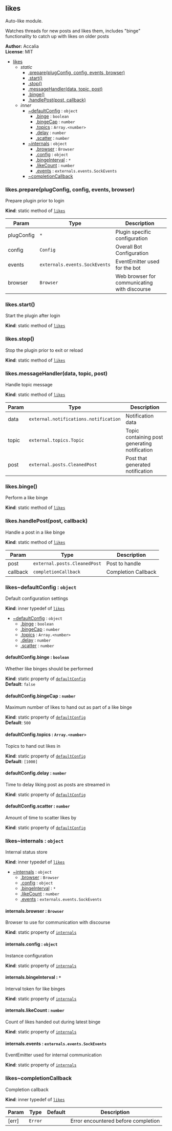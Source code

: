 <a name="module_likes"></a>
## likes
Auto-like module.

Watches threads for new posts and likes them, includes "binge" functionality to catch up with likes on older posts

**Author:** Accalia  
**License**: MIT  

* [likes](#module_likes)
  * _static_
    * [.prepare(plugConfig, config, events, browser)](#module_likes.prepare)
    * [.start()](#module_likes.start)
    * [.stop()](#module_likes.stop)
    * [.messageHandler(data, topic, post)](#module_likes.messageHandler)
    * [.binge()](#module_likes.binge)
    * [.handlePost(post, callback)](#module_likes.handlePost)
  * _inner_
    * [~defaultConfig](#module_likes..defaultConfig) : <code>object</code>
      * [.binge](#module_likes..defaultConfig.binge) : <code>boolean</code>
      * [.bingeCap](#module_likes..defaultConfig.bingeCap) : <code>number</code>
      * [.topics](#module_likes..defaultConfig.topics) : <code>Array.&lt;number&gt;</code>
      * [.delay](#module_likes..defaultConfig.delay) : <code>number</code>
      * [.scatter](#module_likes..defaultConfig.scatter) : <code>number</code>
    * [~internals](#module_likes..internals) : <code>object</code>
      * [.browser](#module_likes..internals.browser) : <code>Browser</code>
      * [.config](#module_likes..internals.config) : <code>object</code>
      * [.bingeInterval](#module_likes..internals.bingeInterval) : <code>\*</code>
      * [.likeCount](#module_likes..internals.likeCount) : <code>number</code>
      * [.events](#module_likes..internals.events) : <code>externals.events.SockEvents</code>
    * [~completionCallback](#module_likes..completionCallback)

<a name="module_likes.prepare"></a>
### likes.prepare(plugConfig, config, events, browser)
Prepare plugin prior to login

**Kind**: static method of <code>[likes](#module_likes)</code>  

| Param | Type | Description |
| --- | --- | --- |
| plugConfig | <code>\*</code> | Plugin specific configuration |
| config | <code>Config</code> | Overall Bot Configuration |
| events | <code>externals.events.SockEvents</code> | EventEmitter used for the bot |
| browser | <code>Browser</code> | Web browser for communicating with discourse |

<a name="module_likes.start"></a>
### likes.start()
Start the plugin after login

**Kind**: static method of <code>[likes](#module_likes)</code>  
<a name="module_likes.stop"></a>
### likes.stop()
Stop the plugin prior to exit or reload

**Kind**: static method of <code>[likes](#module_likes)</code>  
<a name="module_likes.messageHandler"></a>
### likes.messageHandler(data, topic, post)
Handle topic message

**Kind**: static method of <code>[likes](#module_likes)</code>  

| Param | Type | Description |
| --- | --- | --- |
| data | <code>external.notifications.notification</code> | Notification data |
| topic | <code>external.topics.Topic</code> | Topic containing post generating notification |
| post | <code>external.posts.CleanedPost</code> | Post that generated notification |

<a name="module_likes.binge"></a>
### likes.binge()
Perform a like binge

**Kind**: static method of <code>[likes](#module_likes)</code>  
<a name="module_likes.handlePost"></a>
### likes.handlePost(post, callback)
Handle a post in a like binge

**Kind**: static method of <code>[likes](#module_likes)</code>  

| Param | Type | Description |
| --- | --- | --- |
| post | <code>external.posts.CleanedPost</code> | Post to handle |
| callback | <code>completionCallback</code> | Completion Callback |

<a name="module_likes..defaultConfig"></a>
### likes~defaultConfig : <code>object</code>
Default configuration settings

**Kind**: inner typedef of <code>[likes](#module_likes)</code>  

  * [~defaultConfig](#module_likes..defaultConfig) : <code>object</code>
    * [.binge](#module_likes..defaultConfig.binge) : <code>boolean</code>
    * [.bingeCap](#module_likes..defaultConfig.bingeCap) : <code>number</code>
    * [.topics](#module_likes..defaultConfig.topics) : <code>Array.&lt;number&gt;</code>
    * [.delay](#module_likes..defaultConfig.delay) : <code>number</code>
    * [.scatter](#module_likes..defaultConfig.scatter) : <code>number</code>

<a name="module_likes..defaultConfig.binge"></a>
#### defaultConfig.binge : <code>boolean</code>
Whether like binges should be performed

**Kind**: static property of <code>[defaultConfig](#module_likes..defaultConfig)</code>  
**Default**: <code>false</code>  
<a name="module_likes..defaultConfig.bingeCap"></a>
#### defaultConfig.bingeCap : <code>number</code>
Maximum number of likes to hand out as part of a like binge

**Kind**: static property of <code>[defaultConfig](#module_likes..defaultConfig)</code>  
**Default**: <code>500</code>  
<a name="module_likes..defaultConfig.topics"></a>
#### defaultConfig.topics : <code>Array.&lt;number&gt;</code>
Topics to hand out likes in

**Kind**: static property of <code>[defaultConfig](#module_likes..defaultConfig)</code>  
**Default**: <code>[1000]</code>  
<a name="module_likes..defaultConfig.delay"></a>
#### defaultConfig.delay : <code>number</code>
Time to delay liking post as posts are streamed in

**Kind**: static property of <code>[defaultConfig](#module_likes..defaultConfig)</code>  
<a name="module_likes..defaultConfig.scatter"></a>
#### defaultConfig.scatter : <code>number</code>
Amount of time to scatter likes by

**Kind**: static property of <code>[defaultConfig](#module_likes..defaultConfig)</code>  
<a name="module_likes..internals"></a>
### likes~internals : <code>object</code>
Internal status store

**Kind**: inner typedef of <code>[likes](#module_likes)</code>  

  * [~internals](#module_likes..internals) : <code>object</code>
    * [.browser](#module_likes..internals.browser) : <code>Browser</code>
    * [.config](#module_likes..internals.config) : <code>object</code>
    * [.bingeInterval](#module_likes..internals.bingeInterval) : <code>\*</code>
    * [.likeCount](#module_likes..internals.likeCount) : <code>number</code>
    * [.events](#module_likes..internals.events) : <code>externals.events.SockEvents</code>

<a name="module_likes..internals.browser"></a>
#### internals.browser : <code>Browser</code>
Browser to use for communication with discourse

**Kind**: static property of <code>[internals](#module_likes..internals)</code>  
<a name="module_likes..internals.config"></a>
#### internals.config : <code>object</code>
Instance configuration

**Kind**: static property of <code>[internals](#module_likes..internals)</code>  
<a name="module_likes..internals.bingeInterval"></a>
#### internals.bingeInterval : <code>\*</code>
Interval token for like binges

**Kind**: static property of <code>[internals](#module_likes..internals)</code>  
<a name="module_likes..internals.likeCount"></a>
#### internals.likeCount : <code>number</code>
Count of likes handed out during latest binge

**Kind**: static property of <code>[internals](#module_likes..internals)</code>  
<a name="module_likes..internals.events"></a>
#### internals.events : <code>externals.events.SockEvents</code>
EventEmitter used for internal communication

**Kind**: static property of <code>[internals](#module_likes..internals)</code>  
<a name="module_likes..completionCallback"></a>
### likes~completionCallback
Completion callback

**Kind**: inner typedef of <code>[likes](#module_likes)</code>  

| Param | Type | Default | Description |
| --- | --- | --- | --- |
| [err] | <code>Error</code> | <code></code> | Error encountered before completion |

